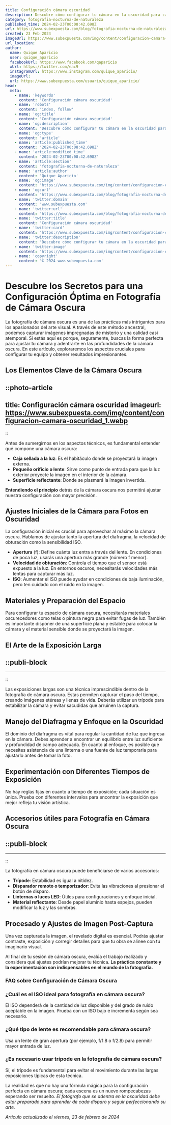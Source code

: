```yaml
---
title: Configuración cámara oscuridad
description: Descubre cómo configurar tu cámara en la oscuridad para capturar imágenes nítidas y detalladas. Técnicas precisas para fotografía nocturna.
category: fotografia-nocturna-de-naturaleza
published_time: 2024-02-23T00:08:42.698Z
url: https://www.subexpuesta.com/blog/fotografia-nocturna-de-naturaleza/configuracion-camara-oscuridad
created: 23 Feb 2024
imageUrl: https://www.subexpuesta.com/img/content/configuracion-camara-oscuridad_1.webp
url_location:
author:
  name: Quique Aparicio
  user: quique_aparicio
  facebookUrl: https://www.facebook.com/qaparicio
  xUrl: https://twitter.com/eac9
  instagramUrl: https://www.instagram.com/quique_aparicio/
  imageUrl: 
  url: https://www.subexpuesta.com/usuario/quique_aparicio/
head:
  meta:
    - name: 'keywords'
      content: 'Configuración cámara oscuridad'
    - name: 'robots'
      content: 'index, follow'
    - name: 'og:title'
      content: 'Configuración cámara oscuridad'
    - name: 'og:description'
      content: 'Descubre cómo configurar tu cámara en la oscuridad para capturar imágenes nítidas y detalladas. Técnicas precisas para fotografía nocturna.'
    - name: 'og:type'
      content: 'article'
    - name: 'article:published_time'
      content: '2024-02-23T00:08:42.698Z'
    - name: 'article:modified_time'
      content: '2024-02-23T00:08:42.698Z'
    - name: 'article:section'
      content: 'fotografia-nocturna-de-naturaleza'
    - name: 'article:author'
      content: 'Quique Aparicio'
    - name: 'og:image'
      content: 'https://www.subexpuesta.com/img/content/configuracion-camara-oscuridad_1.webp'
    - name: 'og:url'
      content: 'https://www.subexpuesta.com/blog/fotografia-nocturna-de-naturaleza/configuracion-camara-oscuridad'
    - name: 'twitter:domain'
      content: 'www.subexpuesta.com'
    - name: 'twitter:url'
      content: 'https://www.subexpuesta.com/blog/fotografia-nocturna-de-naturaleza/configuracion-camara-oscuridad'
    - name: 'twitter:title'
      content: 'Configuración cámara oscuridad'
    - name: 'twitter:card'
      content: 'https://www.subexpuesta.com/img/content/configuracion-camara-oscuridad_1.webp'
    - name: 'twitter:description'
      content: 'Descubre cómo configurar tu cámara en la oscuridad para capturar imágenes nítidas y detalladas. Técnicas precisas para fotografía nocturna.'
    - name: 'twitter:image'
      content: 'https://www.subexpuesta.com/img/content/configuracion-camara-oscuridad_1.webp'
    - name: 'copyright'
      content: '© 2024 www.subexpuesta.com'
---
```

# Descubre los Secretos para una Configuración Óptima en Fotografía de Cámara Oscura

La fotografía de cámara oscura es una de las prácticas más intrigantes para los apasionados del arte visual. A través de este método ancestral, podemos capturar imágenes impregnadas de misterio y una calidad casi atemporal. Si estás aquí es porque, seguramente, buscas la forma perfecta para ajustar tu cámara y adentrarte en las profundidades de la cámara oscura. En este artículo, exploraremos los aspectos cruciales para configurar tu equipo y obtener resultados impresionantes.

## Los Elementos Clave de la Cámara Oscura


::photo-article
---
title: Configuración cámara oscuridad
imageurl: https://www.subexpuesta.com/img/content/configuracion-camara-oscuridad_1.webp
---
::



Antes de sumergirnos en los aspectos técnicos, es fundamental entender qué compone una cámara oscura:

- **Caja sellada a la luz**: Es el habitáculo donde se proyectará la imagen externa.
- **Pequeño orificio o lente**: Sirve como punto de entrada para que la luz exterior proyecte la imagen en el interior de la cámara.
- **Superficie reflectante**: Donde se plasmará la imagen invertida.

**Entendiendo el principio** detrás de la cámara oscura nos permitirá ajustar nuestra configuración con mayor precisión.

## Ajustes Iniciales de la Cámara para Fotos en Oscuridad

La configuración inicial es crucial para aprovechar al máximo la cámara oscura. Hablamos de ajustar tanto la apertura del diafragma, la velocidad de obturación como la sensibilidad ISO.

- **Apertura** (f): Define cuánta luz entra a través del lente. En condiciones de poca luz, usarás una apertura más grande (número f menor).
- **Velocidad de obturación**: Controla el tiempo que el sensor está expuesto a la luz. En entornos oscuros, necesitarás velocidades más lentas para capturar más luz.
- **ISO**: Aumentar el ISO puede ayudar en condiciones de baja iluminación, pero ten cuidado con el ruido en la imagen.

## Materiales y Preparación del Espacio

Para configurar tu espacio de cámara oscura, necesitarás materiales oscurecedores como telas o pintura negra para evitar fugas de luz. También es importante disponer de una superficie plana y estable para colocar la cámara y el material sensible donde se proyectará la imagen.

## El Arte de la Exposición Larga


  ::publi-block
  ---
  ---
  ::
  
  

Las exposiciones largas son una técnica imprescindible dentro de la fotografía de cámara oscura. Estas permiten capturar el paso del tiempo, creando imágenes etéreas y llenas de vida. Deberás utilizar un trípode para estabilizar la cámara y evitar sacudidas que arruinen la captura.

## Manejo del Diafragma y Enfoque en la Oscuridad

El dominio del diafragma es vital para regular la cantidad de luz que ingresa en la cámara. Debes aprender a encontrar un equilibrio entre luz suficiente y profundidad de campo adecuada. En cuanto al enfoque, es posible que necesites asistencia de una linterna o una fuente de luz temporaria para ajustarlo antes de tomar la foto.

## Experimentación con Diferentes Tiempos de Exposición

No hay reglas fijas en cuanto a tiempo de exposición; cada situación es única. Prueba con diferentes intervalos para encontrar la exposición que mejor refleja tu visión artística.

## Accesorios útiles para Fotografía en Cámara Oscura


  ::publi-block
  ---
  ---
  ::
  
  

La fotografía en cámara oscura puede beneficiarse de varios accesorios:

- **Trípode**: Estabilidad es igual a nitidez.
- **Disparador remoto o temporizador**: Evita las vibraciones al presionar el botón de disparo.
- **Linternas o luces LED**: Útiles para configuraciones y enfoque inicial.
- **Material reflectante**: Desde papel aluminio hasta espejos, pueden modificar la luz y las sombras.

## Procesado y Ajustes de Imagen Post-Captura

Una vez capturada la imagen, el revelado digital es esencial. Podrás ajustar contraste, exposición y corregir detalles para que tu obra se alinee con tu imaginario visual.

Al final de tu sesión de cámara oscura, evalúa el trabajo realizado y considera qué ajustes podrían mejorar tu técnica. **La práctica constante y la experimentación son indispensables en el mundo de la fotografía.** 

### FAQ sobre Configuración de Cámara Oscura

### ¿Cuál es el ISO ideal para fotografía en cámara oscura?
El ISO dependerá de la cantidad de luz disponible y del grado de ruido aceptable en la imagen. Prueba con un ISO bajo e incrementa según sea necesario.

### ¿Qué tipo de lente es recomendable para cámara oscura?
Usa un lente de gran apertura (por ejemplo, f/1.8 o f/2.8) para permitir mayor entrada de luz.

### ¿Es necesario usar trípode en la fotografía de cámara oscura?
Sí, el trípode es fundamental para evitar el movimiento durante las largas exposiciones típicas de esta técnica.

La realidad es que no hay una fórmula mágica para la configuración perfecta en cámara oscura; cada escena es un nuevo rompecabezas esperando ser resuelto. *El fotógrafo que se adentra en la oscuridad debe estar preparado para aprender de cada disparo y seguir perfeccionando su arte.*

_Artículo actualizado el viernes, 23 de febrero de 2024_